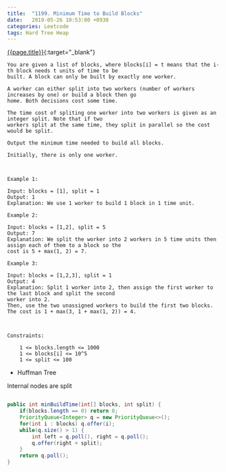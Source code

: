 ```yaml
---
title:  "1199. Minimum Time to Build Blocks"
date:   2019-05-26 10:53:00 +0930
categories: Leetcode
tags: Hard Tree Heap
---
```


[{{page.title}}](https://leetcode.com/problems/minimum-time-to-build-blocks/){:target="_blank"}

    You are given a list of blocks, where blocks[i] = t means that the i-th block needs t units of time to be
    built. A block can only be built by exactly one worker.

    A worker can either split into two workers (number of workers increases by one) or build a block then go
    home. Both decisions cost some time.

    The time cost of spliting one worker into two workers is given as an integer split. Note that if two
    workers split at the same time, they split in parallel so the cost would be split.

    Output the minimum time needed to build all blocks.

    Initially, there is only one worker.



    Example 1:

    Input: blocks = [1], split = 1
    Output: 1
    Explanation: We use 1 worker to build 1 block in 1 time unit.

    Example 2:

    Input: blocks = [1,2], split = 5
    Output: 7
    Explanation: We split the worker into 2 workers in 5 time units then assign each of them to a block so the
    cost is 5 + max(1, 2) = 7.

    Example 3:

    Input: blocks = [1,2,3], split = 1
    Output: 4
    Explanation: Split 1 worker into 2, then assign the first worker to the last block and split the second
    worker into 2.
    Then, use the two unassigned workers to build the first two blocks.
    The cost is 1 + max(3, 1 + max(1, 2)) = 4.



    Constraints:

        1 <= blocks.length <= 1000
        1 <= blocks[i] <= 10^5
        1 <= split <= 100



* Huffman Tree

Internal nodes are split


```java

public int minBuildTime(int[] blocks, int split) {
    if(blocks.length == 0) return 0;
    PriorityQueue<Integer> q = new PriorityQueue<>();
    for(int i : blocks) q.offer(i);
    while(q.size() > 1) {
        int left = q.poll(), right = q.poll();
        q.offer(right + split);
    }
    return q.poll();
}
```
